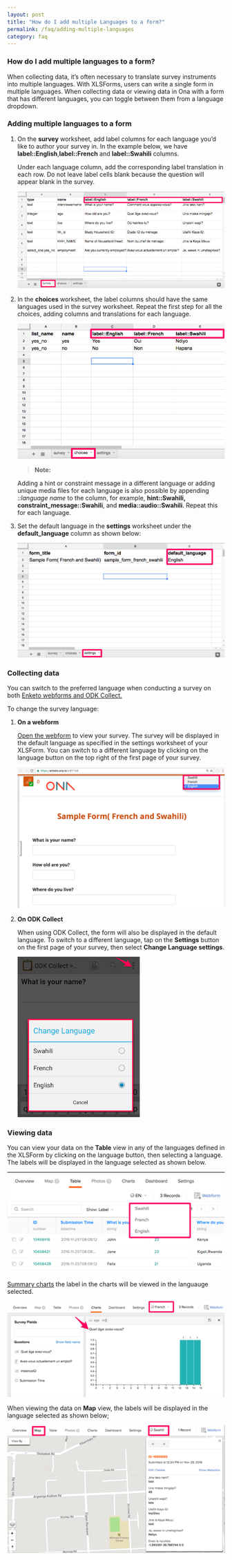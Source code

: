 ```yaml
---
layout: post
title: "How do I add multiple Languages to a form?"
permalink: /faq/adding-multiple-languages
category: faq
---
```


### How do I add multiple languages to a form?

When collecting data, it’s often necessary to translate survey instruments into multiple languages. With XLSForms, users can write a single form in multiple languages. When collecting data or viewing data in Ona with a form that has different languages, you can toggle between them from a language dropdown.

### Adding multiple languages to a form

1. On the **survey** worksheet, add label columns for each language you’d like to author your survey in. In the example below, we have **label::English**,**label::French** and **label::Swahili** columns.

   Under each language column, add the corresponding label translation in each row. Do not leave label cells blank because the question will appear blank in the survey.

   ![](/content/screenshots/faq/faq-multiple-langauge-support-1.png)

2. In the **choices** worksheet, the label columns should have the same languages used in the survey worksheet. Repeat the first step for all the choices, adding columns and translations for each language.

   ![](/content/screenshots/faq/faq-multiple-langauge-support-2.png)

   >**Note:**<br/>
   >
   Adding a hint or constraint message in a different language or adding unique media files for each language is also possible by appending *::language name* to the column, for example, **hint::Swahili, constraint_message::Swahili**, and **media::audio::Swahili**. Repeat this for each language.

3. Set the default language in the **settings** worksheet under the **default_language** column as shown below:

   ![](/content/screenshots/faq/faq-multiple-langauge-support-3.png)

### Collecting data

You can switch to the preferred language when conducting a survey on both [Enketo webforms and ODK Collect.](https://help.ona.io/guides/data-collection/)

To change the survey language:

1. **On a webform**

    [Open the webform](https://help.ona.io/guides/data-collection/#opening-webform) to view your survey. The survey will be displayed in the default language as specified in the settings worksheet of your XLSForm. You can switch to a different language by clicking on the language button on the top right of the first page of your survey. 

    ![](/content/screenshots/faq/faq-multiple-langauge-support-4.png)

2. **On ODK Collect**

    When using ODK Collect, the form will also be displayed in the default language. To switch to a different language, tap on the **Settings** button on the first page of your survey, then select **Change Language settings**. 

    ![](/content/screenshots/faq/faq-multiple-langauge-support-5.png)

### Viewing data

You can view your data on the **Table** view in any of the languages defined in the XLSForm by clicking on the language button, then selecting a language. The labels will be displayed in the language selected as shown below.

![](/content/screenshots/faq/faq-multiple-langauge-support-6.png)

[Summary charts](https://help.ona.io/guides/getting-started/#summary-charts) the label in the charts will be viewed in the languauge selected.

![](/content/screenshots/faq/faq-multiple-langauge-support-7.png)

When viewing the data on **Map** view, the labels will be displayed in the language selected as shown below;

![](/content/screenshots/faq/faq-multiple-langauge-support-8.png)

